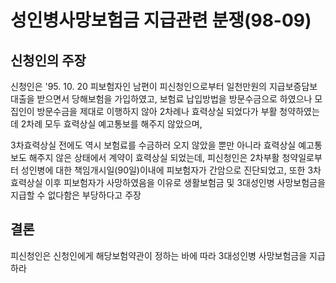# 성인병사망보험금 지급관련 분쟁(98-09)

## 신청인의 주장
신청인은 '95. 10. 20 피보험자인 남편이 피신청인으로부터 일천만원의 지급보증담보대출을 받으면서 당해보험을 가입하였고, 보험료 납입방법을 방문수금으로 하였으나 모집인이 방문수금을 제대로 이행하지 않아 2차례나 효력상실 되었다가 부활 청약하였는데 2차례 모두 효력상실 예고통보를 해주지 않았으며,
  
3차효력상실 전에도 역시 보험료를 수금하러 오지 않았을 뿐만 아니라 효력상실 예고통보도 해주지 않은 상태에서 계약이 효력상실 되었는데, 피신청인은 2차부활 청약일로부터 성인병에 대한 책임개시일(90일)이내에 피보험자가 간암으로 진단되었고, 또한 3차효력상실 이후 피보험자가 사망하였음을 이유로 생활보험금 및 3대성인병 사망보험금을 지급할 수 없다함은 부당하다고 주장

## 결론
피신청인은 신청인에게 해당보험약관이 정하는 바에 따라 3대성인병 사망보험금을 지급하라